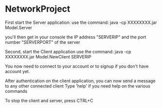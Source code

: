 # NetworkProject


First start the Server application: 
use the command: 
java -cp XXXXXXXX.jar Model.Server

you'll then get in your console the IP address "SERVERIP" and the port number "SERVERPORT" of the server

Second, start the Client application
use the command: 
java -cp XXXXXXXX.jar Model.NewClient SERVERIP

You now need to connect to your account or to signup if you don't have account yet.

After authentication on the client application, you can now send a message to any other connected client
Type 'help' if you need help on the various commands

To stop the client and server, press CTRL+C

